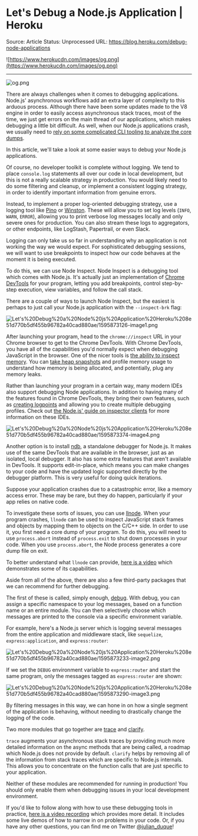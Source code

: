 # Let's Debug a Node.js Application | Heroku

Source: Article
Status: Unprocessed
URL: https://blog.heroku.com/debug-node-applications

![https://www.herokucdn.com/images/og.png](https://www.herokucdn.com/images/og.png)

---

![og.png](Let's%20Debug%20a%20Node%20js%20Application%20Heroku%208e51d770b5df455b96782a40cad880ae/og.png)

There are always challenges when it comes to debugging applications. Node.js' asynchronous workflows add an extra layer of complexity to this arduous process. Although there have been some updates made to the V8 engine in order to easily access asynchronous stack traces, most of the time, we just get errors on the main thread of our applications, which makes debugging a little bit difficult. As well, when our Node.js applications crash, we usually need to [rely on some complicated CLI tooling to analyze the core dumps](https://www.ibm.com/developerworks/library/wa-ibm-node-enterprise-dump-debug-sdk-nodejs-trs/index.html).

In this article, we'll take a look at some easier ways to debug your Node.js applications.

Of course, no developer toolkit is complete without logging. We tend to place `console.log` statements all over our code in local development, but this is not a really scalable strategy in production. You would likely need to do some filtering and cleanup, or implement a consistent logging strategy, in order to identify important information from genuine errors.

Instead, to implement a proper log-oriented debugging strategy, use a logging tool like [Pino](https://github.com/pinojs/pino) or [Winston](https://github.com/winstonjs/winston). These will allow you to set log levels (`INFO`, `WARN`, `ERROR`), allowing you to print verbose log messages locally and only severe ones for production. You can also stream these logs to aggregators, or other endpoints, like LogStash, Papertrail, or even Slack.

Logging can only take us so far in understanding why an application is not working the way we would expect. For sophisticated debugging sessions, we will want to use breakpoints to inspect how our code behaves at the moment it is being executed.

To do this, we can use Node Inspect. Node Inspect is a debugging tool which comes with Node.js. It's actually just an implementation of [Chrome DevTools](https://developers.google.com/web/tools/chrome-devtools/) for your program, letting you add breakpoints, control step-by-step execution, view variables, and follow the call stack.

There are a couple of ways to launch Node Inspect, but the easiest is perhaps to just call your Node.js application with the `--inspect-brk` flag:

![Let's%20Debug%20a%20Node%20js%20Application%20Heroku%208e51d770b5df455b96782a40cad880ae/1595873126-image1.png](Let's%20Debug%20a%20Node%20js%20Application%20Heroku%208e51d770b5df455b96782a40cad880ae/1595873126-image1.png)

After launching your program, head to the `chrome://inspect` URL in your Chrome browser to get to the Chrome DevTools. With Chrome DevTools, you have all of the capabilities you'd normally expect when debugging JavaScript in the browser. One of the nicer tools is [the ability to inspect memory](https://developers.google.com/web/tools/chrome-devtools/memory-problems). You can [take heap snapshots](https://developers.google.com/web/tools/chrome-devtools/memory-problems/heap-snapshots) and profile memory usage to understand how memory is being allocated, and potentially, plug any memory leaks.

Rather than launching your program in a certain way, many modern IDEs also support debugging Node applications. In addition to having many of the features found in Chrome DevTools, they bring their own features, such as [creating logpoints](https://code.visualstudio.com/blogs/2018/07/12/introducing-logpoints-and-auto-attach) and allowing you to create multiple debugging profiles. Check out [the Node.js' guide on inspector clients](https://nodejs.org/en/docs/guides/debugging-getting-started/#inspector-clients) for more information on these IDEs.

![Let's%20Debug%20a%20Node%20js%20Application%20Heroku%208e51d770b5df455b96782a40cad880ae/1595873374-image4.png](Let's%20Debug%20a%20Node%20js%20Application%20Heroku%208e51d770b5df455b96782a40cad880ae/1595873374-image4.png)

Another option is to install [ndb](https://github.com/GoogleChromeLabs/ndb), a standalone debugger for Node.js. It makes use of the same DevTools that are available in the browser, just as an isolated, local debugger. It also has some extra features that aren't available in DevTools. It supports edit-in-place, which means you can make changes to your code and have the updated logic supported directly by the debugger platform. This is very useful for doing quick iterations.

Suppose your application crashes due to a catastrophic error, like a memory access error. These may be rare, but they do happen, particularly if your app relies on native code.

To investigate these sorts of issues, you can use [llnode](https://github.com/nodejs/llnode). When your program crashes, `llnode` can be used to inspect JavaScript stack frames and objects by mapping them to objects on the C/C++ side. In order to use it, you first need a core dump of your program. To do this, you will need to use `process.abort` instead of `process.exit` to shut down processes in your code. When you use `process.abort`, the Node process generates a core dump file on exit.

To better understand what `llnode` can provide, [here is a video](https://asciinema.org/a/29589) which demonstrates some of its capabilities.

Aside from all of the above, there are also a few third-party packages that we can recommend for further debugging.

The first of these is called, simply enough, [debug](https://www.npmjs.com/package/debug). With debug, you can assign a specific namespace to your log messages, based on a function name or an entire module. You can then selectively choose which messages are printed to the console via a specific environment variable.

For example, here's a Node.js server which is logging several messages from the entire application and middleware stack, like `sequelize`, `express:application`, and `express:router`:

![Let's%20Debug%20a%20Node%20js%20Application%20Heroku%208e51d770b5df455b96782a40cad880ae/1595873233-image2.png](Let's%20Debug%20a%20Node%20js%20Application%20Heroku%208e51d770b5df455b96782a40cad880ae/1595873233-image2.png)

If we set the `DEBUG` environment variable to `express:router` and start the same program, only the messages tagged as `express:router` are shown:

![Let's%20Debug%20a%20Node%20js%20Application%20Heroku%208e51d770b5df455b96782a40cad880ae/1595873290-image3.png](Let's%20Debug%20a%20Node%20js%20Application%20Heroku%208e51d770b5df455b96782a40cad880ae/1595873290-image3.png)

By filtering messages in this way, we can hone in on how a single segment of the application is behaving, without needing to drastically change the logging of the code.

Two more modules that go together are [trace](https://github.com/AndreasMadsen/trace) and [clarify](https://github.com/AndreasMadsen/clarify).

`trace` augments your asynchronous stack traces by providing much more detailed information on the async methods that are being called, a roadmap which Node.js does not provide by default. `clarify` helps by removing all of the information from stack traces which are specific to Node.js internals. This allows you to concentrate on the function calls that are just specific to your application.

Neither of these modules are recommended for running in production! You should only enable them when debugging issues in your local development environment.

If you'd like to follow along with how to use these debugging tools in practice, [here is a video recording](https://vimeo.com/428003519/f132859d08) which provides more detail. It includes some live demos of how to narrow in on problems in your code. Or, if you have any other questions, you can find me on Twitter [@julian_duque](https://twitter.com/julian_duque)!
